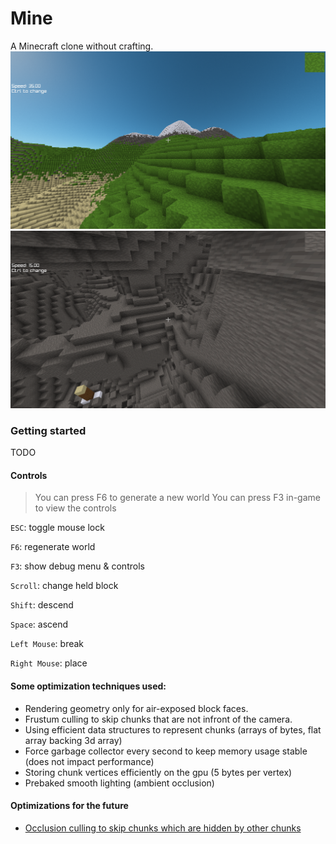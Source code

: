 # Mine

A Minecraft clone without crafting. 
![In-Game Screenshot](branding/Mine.png)
![In-Game Screenshot](branding/Cave.png)

### Getting started
TODO
#### Controls
> You can press F6 to generate a new world
You can press F3 in-game to view the controls




`ESC`: toggle mouse lock



`F6`: regenerate world



`F3`: show debug menu & controls



`Scroll`: change held block



`Shift`: descend



`Space`: ascend


`Left Mouse`: break


`Right Mouse`: place


#### Some optimization techniques used:
- Rendering geometry only for air-exposed block faces.
- Frustum culling to skip chunks that are not infront of the camera.
- Using efficient data structures to represent chunks (arrays of bytes, flat array backing 3d array)
- Force garbage collector every second to keep memory usage stable (does not impact performance)
- Storing chunk vertices efficiently on the gpu (5 bytes per vertex)
- Prebaked smooth lighting (ambient occlusion)

#### Optimizations for the future
- [Occlusion culling to skip chunks which are hidden by other chunks](https://tomcc.github.io/2014/08/31/visibility-1.html)
